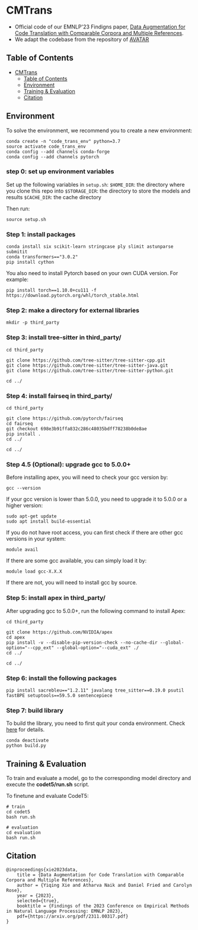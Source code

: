 # CMTrans

- Official code of our EMNLP'23 Findigns paper, [Data Augmentation for Code Translation with Comparable Corpora and Multiple References](https://arxiv.org/abs/2311.00317). 
- We adapt the codebase from the repository of [AVATAR](https://github.com/wasiahmad/AVATAR)



## Table of Contents

- [CMTrans](#CMTrans)
  - [Table of Contents](#table-of-contents)
  - [Environment](#environment)
  - [Training & Evaluation](#training--evaluation)
  - [Citation](#citation)

## Environment
To solve the environment, we recommend you to create a new environment:
```
conda create -n "code_trans_env" python=3.7
source activate code_trans_env
conda config --add channels conda-forge
conda config --add channels pytorch
```

### step 0: set up environment variables
Set up the following variables in `setup.sh`:
`$HOME_DIR`: the directory where you clone this repo into
`$STORAGE_DIR`: the directory to store the models and results
`$CACHE_DIR`: the cache directory

Then run:
```
source setup.sh
```

### Step 1: install packages
```
conda install six scikit-learn stringcase ply slimit astunparse submitit
conda transformers=="3.0.2"
pip install cython
```

You also need to install Pytorch based on your own CUDA version. For example:
```
pip install torch==1.10.0+cu111 -f https://download.pytorch.org/whl/torch_stable.html 
```

### Step 2: make a directory for external libraries
```
mkdir -p third_party
```

### Step 3: install tree-sitter in third_party/
```
cd third_party

git clone https://github.com/tree-sitter/tree-sitter-cpp.git
git clone https://github.com/tree-sitter/tree-sitter-java.git
git clone https://github.com/tree-sitter/tree-sitter-python.git

cd ../
```

### Step 4: install fairseq in third_party/
```
cd third_party

git clone https://github.com/pytorch/fairseq
cd fairseq
git checkout 698e3b91ffa832c286c48035bdff78238b0de8ae
pip install .
cd ../

cd ../
```

### Step 4.5 (Optional): upgrade gcc to 5.0.0+
Before installing apex, you will need to check your gcc version by:
```
gcc --version
```
If your gcc version is lower than 5.0.0, you need to upgrade it to 5.0.0 or a higher version:
```
sudo apt-get update
sudo apt install build-essential

```
If you do not have root access, you can first check if there are other gcc versions in your system:
```
module avail
```

If there are some gcc available, you can simply load it by:
```
module load gcc-X.X.X
```

If there are not, you will need to install gcc by source.

### Step 5: install apex in third_party/
After upgrading gcc to 5.0.0+, run the following command to install Apex:
```
cd third_party

git clone https://github.com/NVIDIA/apex
cd apex
pip install -v --disable-pip-version-check --no-cache-dir --global-option="--cpp_ext" --global-option="--cuda_ext" ./
cd ../

cd ../
```

### Step 6: install the following packages
```
pip install sacrebleu=="1.2.11" javalang tree_sitter==0.19.0 psutil fastBPE setuptools==59.5.0 sentencepiece
```

### Step 7: build library 
To build the library, you need to first quit your conda environment. Check [here](https://github.com/explosion/spaCy/issues/2447#issuecomment-400102779) for details.
```
conda deactivate 
python build.py
```


## Training & Evaluation

To train and evaluate a model, go to the corresponding model directory and execute the **codet5/run.sh** script.

To finetune and evaluate CodeT5:
```
# train
cd codet5
bash run.sh

# evaluation 
cd evaluation 
bash run.sh
```

## Citation

```
@inproceedings{xie2023data,
    title = {Data Augmentation for Code Translation with Comparable Corpora and Multiple References},
    author = {Yiqing Xie and Atharva Naik and Daniel Fried and Carolyn Rose},
    year = {2023},
    selected={true},
    booktitle = {Findings of the 2023 Conference on Empirical Methods in Natural Language Processing: EMNLP 2023},
    pdf={https://arxiv.org/pdf/2311.00317.pdf}
}
```
